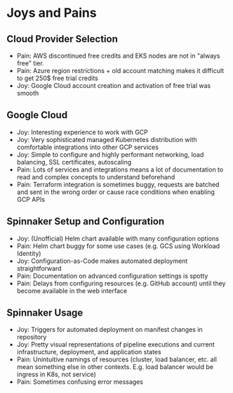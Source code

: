 # Joys and Pains

## Cloud Provider Selection
* Pain: AWS discontinued free credits and EKS nodes are not in "always free" tier.
* Pain: Azure region restrictions + old account matching makes it difficult to get 250$ free trial credits
* Joy: Google Cloud account creation and activation of free trial was smooth

## Google Cloud
* Joy: Interesting experience to work with GCP
* Joy: Very sophisticated managed Kubernetes distribution with comfortable integrations into other GCP services
* Joy: Simple to configure and highly performant networking, load balancing, SSL certificates, autoscaling
* Pain: Lots of services and integrations means a lot of documentation to read and complex concepts to understand beforehand
* Pain: Terraform integration is sometimes buggy, requests are batched and sent in the wrong order or cause race conditions when enabling GCP APIs

## Spinnaker Setup and Configuration
* Joy: (Unofficial) Helm chart available with many configuration options
* Pain: Helm chart buggy for some use cases (e.g. GCS using Workload Identity)
* Joy: Configuration-as-Code makes automated deployment straightforward
* Pain: Documentation on advanced configuration settings is spotty
* Pain: Delays from configuring resources (e.g. GitHub account) until they become available in the web interface

## Spinnaker Usage
* Joy: Triggers for automated deployment on manifest changes in repository
* Joy: Pretty visual representations of pipeline executions and current infrastructure, deployment, and application states
* Pain: Unintuitive namings of resources (cluster, load balancer, etc. all mean something else in other contexts. E.g. load balancer would be ingress in K8s, not service)
* Pain: Sometimes confusing error messages